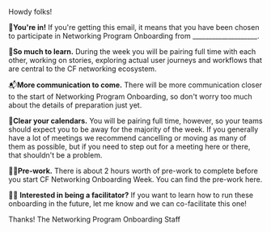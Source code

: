 Howdy folks! 

🌟**You're in!** If you're getting this email, it means that you have been chosen to participate in Networking Program Onboarding from ____________________.

🍐**So much to learn.** During the week you will be pairing full time with each other, working on stories, exploring actual user journeys and workflows that are central to the CF networking ecosystem.

📬**More communication to come.** There will be more communication closer to the start of Networking Program Onboarding, so don't worry too much about the details of preparation just yet. 

📅**Clear your calendars.** You will be pairing full time, however, so your teams should expect you to be away for the majority of the week. If you generally have a lot of meetings we recommend cancelling or moving as many of them as possible, but if you need to step out for a meeting here or there, that shouldn't be a problem.

👩‍💻**Pre-work.** There is about 2 hours worth of pre-work to complete before you start CF Networking Onboarding Week. You can find the pre-work here.

🙋‍♀️ **Interested in being a facilitator?** If you want to learn how to run these onboarding in the future, let me know and we can co-facilitate this one! 

Thanks!
The Networking Program Onboarding Staff
